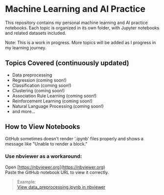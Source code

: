 # Machine Learning and AI Practice
This repository contains my personal machine learning and AI practice notebooks.
Each topic is organized in its own folder, with Jupyter notebooks and related datasets included.

Note: This is a work in progress. More topics will be added as I progress in my learning journey.

## Topics Covered (continuously updated)
- Data preprocessing
- Regression (coming soon!)
- Classification (coming soon!)
- Clustering (coming soon!)
- Association Rule Learning (coming soon!)
- Reinforcement Learning (coming soon!)
- Natural Language Processing (coming soon!)
- and more...

## How to View Notebooks 
GitHub sometimes doesn't render '.ipynb' files properly and shows a message like "Unable to render a block."

### Use nbviewer as a workaround:
Open [https://nbviewer.org](https://nbviewer.org)  
Paste the GitHub notebook URL to view it correctly.

> Example:  
> [View data_preprocessing.ipynb in nbviewer](https://nbviewer.org/github/elizabethn1/ml-ai-personal-learning/blob/main/data-preprocessing-in-python/data_preprocessing.ipynb)

